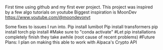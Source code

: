 First time using github and my first ever project.
This project was inspired by a few algo tutorials on youtube 
Biggest inspiration is MoonDev 
https://www.youtube.com/@moondevonyt

Some fixes to issues I run into.
Pip install lumibot
Pip install transformers 
pip install torch
pip install 
#Make sure to "conda activate" 
#Let pip installations completely finish they take awhile (root cause of recent problems)
#Future Plans: I plan on making this able to work with Alpaca's Crypto API 
